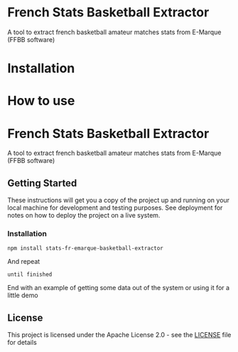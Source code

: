 # French Stats Basketball Extractor
A tool to extract french basketball amateur matches stats from E-Marque (FFBB software)

# Installation

# How to use

# French Stats Basketball Extractor

A tool to extract french basketball amateur matches stats from E-Marque (FFBB software)

## Getting Started

These instructions will get you a copy of the project up and running on your local machine for development and testing purposes. See deployment for notes on how to deploy the project on a live system.

### Installation

```
npm install stats-fr-emarque-basketball-extractor
```

And repeat

```
until finished
```

End with an example of getting some data out of the system or using it for a little demo

## License

This project is licensed under the Apache License 2.0 - see the [LICENSE](LICENSE) file for details

